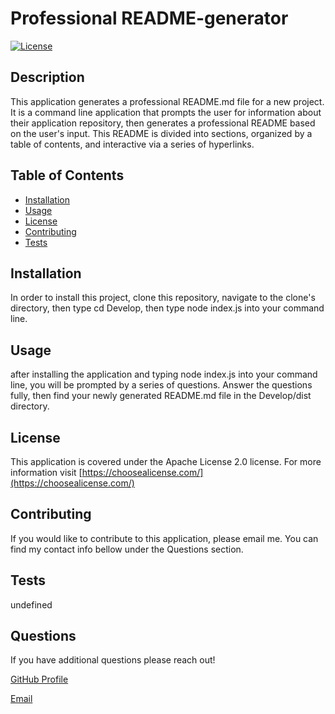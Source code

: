 # Professional README-generator

[![License](https://img.shields.io/badge/License-Apache%202.0-yellowgreen.svg)](https://opensource.org/licenses/Apache-2.0) 

## Description

This application generates a professional README.md file for a new project. It is a command line application that prompts the user for information about their application repository, then generates a professional README based on the user's input. This README is divided into sections, organized by a table of contents, and interactive via a series of hyperlinks. 

## Table of Contents

* [Installation](#installation)
* [Usage](#usage)
* [License](#license)    
* [Contributing](#Contributing)
* [Tests](#Tests)

## Installation

In order to install this project, clone this repository, navigate to the clone's directory, then type cd Develop, then type node index.js into your command line.

## Usage

after installing the application and typing node index.js into your command line, you will be prompted by a series of questions. Answer the questions fully, then find your newly generated README.md file in the Develop/dist directory.

## License

This application is covered under the Apache License 2.0 license. For more information visit [https://choosealicense.com/](https://choosealicense.com/)

## Contributing

If you would like to contribute to this application, please email me. You can find my contact info bellow under the Questions section.

## Tests

undefined

## Questions

If you have additional questions please reach out!
    
[GitHub Profile](https://github.com/lrk83)

[Email](lrk83@cornell.edu)